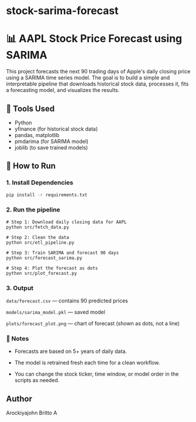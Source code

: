 # stock-sarima-forecast
# 📊 AAPL Stock Price Forecast using SARIMA

This project forecasts the next 90 trading days of Apple's daily closing price using a SARIMA time series model. The goal is to build a simple and interpretable pipeline that downloads historical stock data, processes it, fits a forecasting model, and visualizes the results.

## 🔧 Tools Used

- Python
- yfinance (for historical stock data)
- pandas, matplotlib
- pmdarima (for SARIMA model)
- joblib (to save trained models)


## 🚀 How to Run

### 1. Install Dependencies

```bash
pip install -r requirements.txt
```
### 2. Run the pipeline
```
# Step 1: Download daily closing data for AAPL
python src/fetch_data.py

# Step 2: Clean the data
python src/etl_pipeline.py

# Step 3: Train SARIMA and forecast 90 days
python src/forecast_sarima.py

# Step 4: Plot the forecast as dots
python src/plot_forecast.py
```

### 3. Output
`data/forecast.csv` — contains 90 predicted prices

`models/sarima_model.pkl` — saved model

`plots/forecast_plot.png` — chart of forecast (shown as dots, not a line)

### 🔎 Notes

- Forecasts are based on 5+ years of daily data.

- The model is retrained fresh each time for a clean workflow.

- You can change the stock ticker, time window, or model order in the scripts as needed.

## Author
Arockiyajohn Britto A
